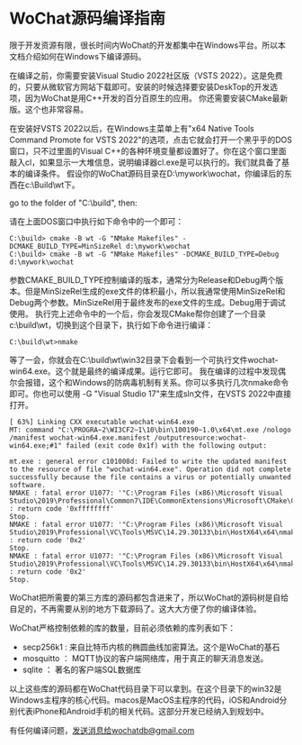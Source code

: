 # WoChat源码编译指南

限于开发资源有限，很长时间内WoChat的开发都集中在Windows平台。所以本文档介绍如何在Windows下编译源码。

在编译之前，你需要安装Visual Studio 2022社区版（VSTS 2022）。这是免费的，只要从微软官方网站下载即可。安装的时候选择要安装DeskTop的开发选项，因为WoChat是用C++开发的百分百原生的应用。
你还需要安装CMake最新版。这个也非常容易。

在安装好VSTS 2022以后，在Windows主菜单上有"x64 Native Tools Command Promote for VSTS 2022"的选项，点击它就会打开一个黑乎乎的DOS窗口，只不过里面的Visual C++的各种环境变量都设置好了。你在这个窗口里面敲入cl，如果显示一大堆信息，说明编译器cl.exe是可以执行的。我们就具备了基本的编译条件。 假设你的WoChat源码目录在D:\mywork\wochat，你编译后的东西在c:\Build\wt下。

go to the folder of "C:\build", then:

请在上面DOS窗口中执行如下命令中的一个即可：
```
C:\build> cmake -B wt -G "NMake Makefiles" -DCMAKE_BUILD_TYPE=MinSizeRel d:\mywork\wochat
C:\build> cmake -B wt -G "NMake Makefiles" -DCMAKE_BUILD_TYPE=Debug d:\mywork\wochat
```
参数CMAKE_BUILD_TYPE控制编译的版本，通常分为Release和Debug两个版本。但是MinSizeRel生成的exe文件的体积最小，所以我通常使用MinSizeRel和Debug两个参数。MinSizeRel用于最终发布的exe文件的生成。Debug用于调试使用。 执行完上述命令中的一个后，你会发现CMake帮你创建了一个目录c:\build\wt，切换到这个目录下，执行如下命令进行编译：
```
C:\build\wt>nmake
```
等了一会，你就会在C:\build\wt\win32目录下会看到一个可执行文件wochat-win64.exe。这个就是最终的编译成果。运行它即可。 我在编译的过程中发现偶尔会报错，这个和Windows的防病毒机制有关系。你可以多执行几次nmake命令即可。你也可以使用 -G "Visual Studio 17"来生成sln文件，在VSTS 2022中直接打开。
```
[ 63%] Linking CXX executable wochat-win64.exe
MT: command "C:\PROGRA~2\WI3CF2~1\10\bin\100190~1.0\x64\mt.exe /nologo /manifest wochat-win64.exe.manifest /outputresource:wochat-win64.exe;#1" failed (exit code 0x1f) with the following output:

mt.exe : general error c101008d: Failed to write the updated manifest to the resource of file "wochat-win64.exe". Operation did not complete successfully because the file contains a virus or potentially unwanted software.
NMAKE : fatal error U1077: '"C:\Program Files (x86)\Microsoft Visual Studio\2019\Professional\Common7\IDE\CommonExtensions\Microsoft\CMake\CMake\bin\cmake.exe"' : return code '0xffffffff'
Stop.
NMAKE : fatal error U1077: '"C:\Program Files (x86)\Microsoft Visual Studio\2019\Professional\VC\Tools\MSVC\14.29.30133\bin\HostX64\x64\nmake.exe"' : return code '0x2'
Stop.
NMAKE : fatal error U1077: '"C:\Program Files (x86)\Microsoft Visual Studio\2019\Professional\VC\Tools\MSVC\14.29.30133\bin\HostX64\x64\nmake.exe"' : return code '0x2'
Stop.
```

WoChat把所需要的第三方库的源码都包含进来了，所以WoChat的源码树是自给自足的，不再需要从别的地方下载源码了。这大大方便了你的编译体验。

WoChat严格控制依赖的库的数量，目前必须依赖的库列表如下：
- secp256k1 : 来自比特币内核的椭圆曲线加密算法。这个是WoChat的基石
- mosquitto ： MQTT协议的客户端网络库，用于真正的聊天消息发送。
- sqlite ： 著名的客户端SQL数据库

以上这些库的源码都在WoChat代码目录下可以拿到。在这个目录下的win32是Windows主程序的核心代码。macos是MacOS主程序的代码，iOS和Android分别代表iPhone和Android手机的相关代码。这部分开发已经纳入到规划中。

有任何编译问题，发送消息给wochatdb@gmail.com

